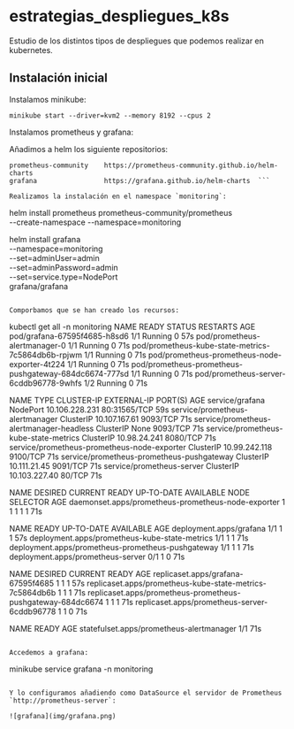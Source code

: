 # estrategias_despliegues_k8s

Estudio de los distintos tipos de despliegues que podemos realizar en kubernetes.

## Instalación inicial

Instalamos minikube:

```
minikube start --driver=kvm2 --memory 8192 --cpus 2
```

Instalamos prometheus y grafana:

Añadimos a helm los siguiente repositorios:

```
prometheus-community	https://prometheus-community.github.io/helm-charts
grafana             	https://grafana.github.io/helm-charts  ```

Realizamos la instalación en el namespace `monitoring`:

```
helm install prometheus prometheus-community/prometheus \
    --create-namespace --namespace=monitoring

helm install grafana \
    --namespace=monitoring \
    --set=adminUser=admin \
    --set=adminPassword=admin \
    --set=service.type=NodePort \
    grafana/grafana
```

Comporbamos que se han creado los recursos:

```
kubectl get all -n monitoring
NAME                                                    READY   STATUS    RESTARTS   AGE
pod/grafana-67595f4685-h8sd6                            1/1     Running   0          57s
pod/prometheus-alertmanager-0                           1/1     Running   0          71s
pod/prometheus-kube-state-metrics-7c5864db6b-rpjwm      1/1     Running   0          71s
pod/prometheus-prometheus-node-exporter-4t224           1/1     Running   0          71s
pod/prometheus-prometheus-pushgateway-684dc6674-777sd   1/1     Running   0          71s
pod/prometheus-server-6cddb96778-9whfs                  1/2     Running   0          71s

NAME                                          TYPE        CLUSTER-IP       EXTERNAL-IP   PORT(S)        AGE
service/grafana                               NodePort    10.106.228.231   <none>        80:31565/TCP   59s
service/prometheus-alertmanager               ClusterIP   10.107.167.61    <none>        9093/TCP       71s
service/prometheus-alertmanager-headless      ClusterIP   None             <none>        9093/TCP       71s
service/prometheus-kube-state-metrics         ClusterIP   10.98.24.241     <none>        8080/TCP       71s
service/prometheus-prometheus-node-exporter   ClusterIP   10.99.242.118    <none>        9100/TCP       71s
service/prometheus-prometheus-pushgateway     ClusterIP   10.111.21.45     <none>        9091/TCP       71s
service/prometheus-server                     ClusterIP   10.103.227.40    <none>        80/TCP         71s

NAME                                                 DESIRED   CURRENT   READY   UP-TO-DATE   AVAILABLE   NODE SELECTOR   AGE
daemonset.apps/prometheus-prometheus-node-exporter   1         1         1       1            1           <none>          71s

NAME                                                READY   UP-TO-DATE   AVAILABLE   AGE
deployment.apps/grafana                             1/1     1            1           57s
deployment.apps/prometheus-kube-state-metrics       1/1     1            1           71s
deployment.apps/prometheus-prometheus-pushgateway   1/1     1            1           71s
deployment.apps/prometheus-server                   0/1     1            0           71s

NAME                                                          DESIRED   CURRENT   READY   AGE
replicaset.apps/grafana-67595f4685                            1         1         1       57s
replicaset.apps/prometheus-kube-state-metrics-7c5864db6b      1         1         1       71s
replicaset.apps/prometheus-prometheus-pushgateway-684dc6674   1         1         1       71s
replicaset.apps/prometheus-server-6cddb96778                  1         1         0       71s

NAME                                       READY   AGE
statefulset.apps/prometheus-alertmanager   1/1     71s

```

Accedemos a grafana:

```
minikube service grafana -n monitoring
```

Y lo configuramos añadiendo como DataSource el servidor de Prometheus `http://prometheus-server`:

![grafana](img/grafana.png)



